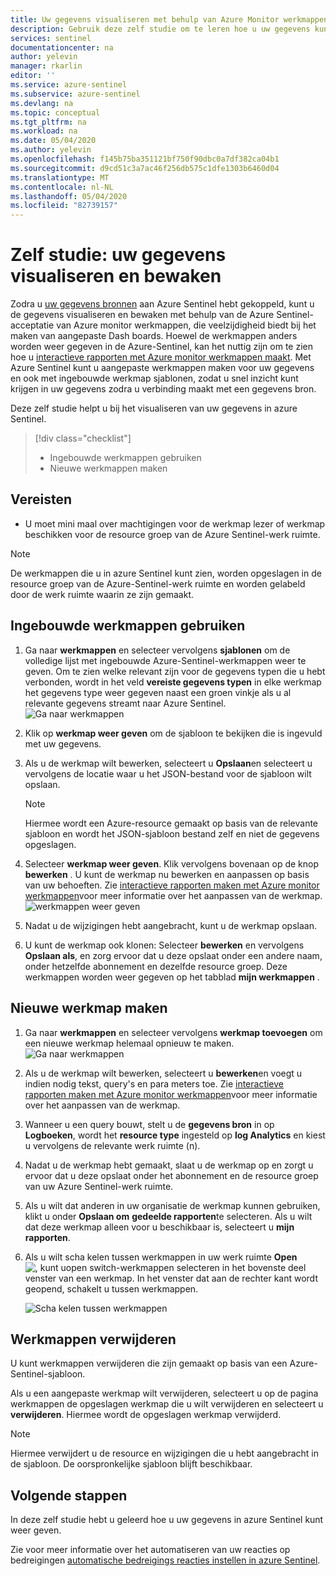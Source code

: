 ```yaml
---
title: Uw gegevens visualiseren met behulp van Azure Monitor werkmappen in azure Sentinel | Microsoft Docs
description: Gebruik deze zelf studie om te leren hoe u uw gegevens kunt visualiseren met behulp van werkmappen in azure Sentinel.
services: sentinel
documentationcenter: na
author: yelevin
manager: rkarlin
editor: ''
ms.service: azure-sentinel
ms.subservice: azure-sentinel
ms.devlang: na
ms.topic: conceptual
ms.tgt_pltfrm: na
ms.workload: na
ms.date: 05/04/2020
ms.author: yelevin
ms.openlocfilehash: f145b75ba351121bf750f90dbc0a7df382ca04b1
ms.sourcegitcommit: d9cd51c3a7ac46f256db575c1dfe1303b6460d04
ms.translationtype: MT
ms.contentlocale: nl-NL
ms.lasthandoff: 05/04/2020
ms.locfileid: "82739157"
---
```

# <a name="tutorial-visualize-and-monitor-your-data"></a>Zelf studie: uw gegevens visualiseren en bewaken



Zodra u [uw gegevens bronnen](quickstart-onboard.md) aan Azure Sentinel hebt gekoppeld, kunt u de gegevens visualiseren en bewaken met behulp van de Azure Sentinel-acceptatie van Azure monitor werkmappen, die veelzijdigheid biedt bij het maken van aangepaste Dash boards. Hoewel de werkmappen anders worden weer gegeven in de Azure-Sentinel, kan het nuttig zijn om te zien hoe u [interactieve rapporten met Azure monitor werkmappen maakt](../azure-monitor/app/usage-workbooks.md). Met Azure Sentinel kunt u aangepaste werkmappen maken voor uw gegevens en ook met ingebouwde werkmap sjablonen, zodat u snel inzicht kunt krijgen in uw gegevens zodra u verbinding maakt met een gegevens bron.


Deze zelf studie helpt u bij het visualiseren van uw gegevens in azure Sentinel.
> [!div class="checklist"]
> * Ingebouwde werkmappen gebruiken
> * Nieuwe werkmappen maken

## <a name="prerequisites"></a>Vereisten

- U moet mini maal over machtigingen voor de werkmap lezer of werkmap beschikken voor de resource groep van de Azure Sentinel-werk ruimte.

> [!NOTE]
> De werkmappen die u in azure Sentinel kunt zien, worden opgeslagen in de resource groep van de Azure-Sentinel-werk ruimte en worden gelabeld door de werk ruimte waarin ze zijn gemaakt.

## <a name="use-built-in-workbooks"></a>Ingebouwde werkmappen gebruiken

1. Ga naar **werkmappen** en selecteer vervolgens **sjablonen** om de volledige lijst met ingebouwde Azure-Sentinel-werkmappen weer te geven. Om te zien welke relevant zijn voor de gegevens typen die u hebt verbonden, wordt in het veld **vereiste gegevens typen** in elke werkmap het gegevens type weer gegeven naast een groen vinkje als u al relevante gegevens streamt naar Azure Sentinel.
  ![Ga naar werkmappen](./media/tutorial-monitor-data/access-workbooks.png)
1. Klik op **werkmap weer geven** om de sjabloon te bekijken die is ingevuld met uw gegevens.
  
1. Als u de werkmap wilt bewerken, selecteert u **Opslaan**en selecteert u vervolgens de locatie waar u het JSON-bestand voor de sjabloon wilt opslaan. 

   > [!NOTE]
   > Hiermee wordt een Azure-resource gemaakt op basis van de relevante sjabloon en wordt het JSON-sjabloon bestand zelf en niet de gegevens opgeslagen.


1. Selecteer **werkmap weer geven**. Klik vervolgens bovenaan op de knop **bewerken** . U kunt de werkmap nu bewerken en aanpassen op basis van uw behoeften. Zie [interactieve rapporten maken met Azure monitor werkmappen](../azure-monitor/app/usage-workbooks.md)voor meer informatie over het aanpassen van de werkmap.
![werkmappen weer geven](./media/tutorial-monitor-data/workbook-graph.png)
1. Nadat u de wijzigingen hebt aangebracht, kunt u de werkmap opslaan. 

1. U kunt de werkmap ook klonen: Selecteer **bewerken** en vervolgens **Opslaan als**, en zorg ervoor dat u deze opslaat onder een andere naam, onder hetzelfde abonnement en dezelfde resource groep. Deze werkmappen worden weer gegeven op het tabblad **mijn werkmappen** .


## <a name="create-new-workbook"></a>Nieuwe werkmap maken

1. Ga naar **werkmappen** en selecteer vervolgens **werkmap toevoegen** om een nieuwe werkmap helemaal opnieuw te maken.
  ![Ga naar werkmappen](./media/tutorial-monitor-data/create-workbook.png)

1. Als u de werkmap wilt bewerken, selecteert u **bewerken**en voegt u indien nodig tekst, query's en para meters toe. Zie [interactieve rapporten maken met Azure monitor werkmappen](../azure-monitor/app/usage-workbooks.md)voor meer informatie over het aanpassen van de werkmap. 

1. Wanneer u een query bouwt, stelt u de **gegevens bron** in op **Logboeken**, wordt het **resource type** ingesteld op **log Analytics** en kiest u vervolgens de relevante werk ruimte (n). 

1. Nadat u de werkmap hebt gemaakt, slaat u de werkmap op en zorgt u ervoor dat u deze opslaat onder het abonnement en de resource groep van uw Azure Sentinel-werk ruimte.

1. Als u wilt dat anderen in uw organisatie de werkmap kunnen gebruiken, klikt u onder **Opslaan om** **gedeelde rapporten**te selecteren. Als u wilt dat deze werkmap alleen voor u beschikbaar is, selecteert u **mijn rapporten**.

1. Als u wilt scha kelen tussen werkmappen in uw werk ruimte **Open** ![, kunt u](./media/tutorial-monitor-data/switch.png)open switch-werkmappen selecteren in het bovenste deel venster van een werkmap. In het venster dat aan de rechter kant wordt geopend, schakelt u tussen werkmappen.

   ![Scha kelen tussen werkmappen](./media/tutorial-monitor-data/switch-workbooks.png)


## <a name="how-to-delete-workbooks"></a>Werkmappen verwijderen

U kunt werkmappen verwijderen die zijn gemaakt op basis van een Azure-Sentinel-sjabloon. 

Als u een aangepaste werkmap wilt verwijderen, selecteert u op de pagina werkmappen de opgeslagen werkmap die u wilt verwijderen en selecteert u **verwijderen**. Hiermee wordt de opgeslagen werkmap verwijderd.

> [!NOTE]
> Hiermee verwijdert u de resource en wijzigingen die u hebt aangebracht in de sjabloon. De oorspronkelijke sjabloon blijft beschikbaar.

## <a name="next-steps"></a>Volgende stappen

In deze zelf studie hebt u geleerd hoe u uw gegevens in azure Sentinel kunt weer geven.

Zie voor meer informatie over het automatiseren van uw reacties op bedreigingen [automatische bedreigings reacties instellen in azure Sentinel](tutorial-respond-threats-playbook.md).
